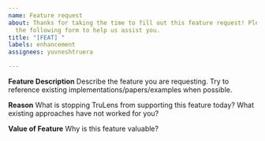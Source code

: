 ```yaml
---
name: Feature request
about: Thanks for taking the time to fill out this feature request! Please complete
  the following form to help us assist you.
title: "[FEAT] "
labels: enhancement
assignees: yuvneshtruera

---
```


**Feature Description**
Describe the feature you are requesting. Try to reference existing implementations/papers/examples when possible.

**Reason**
What is stopping TruLens from supporting this feature today? What existing approaches have not worked for you?

**Value of Feature**
Why is this feature valuable?
